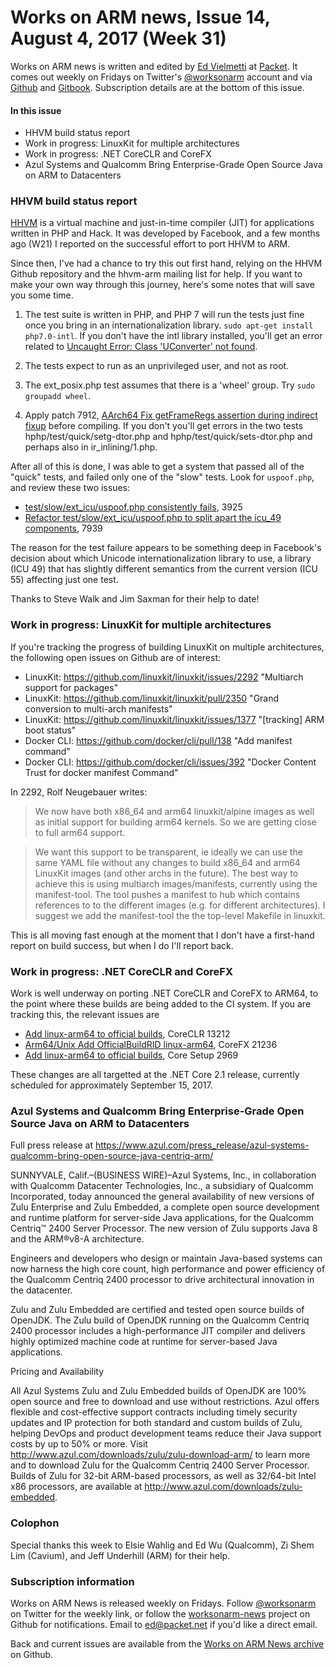# Works on ARM news, Issue 14, August 4, 2017 (Week 31)

Works on ARM news is written and edited by [Ed Vielmetti] at [Packet]. It comes out weekly on Fridays on Twitter's [@worksonarm] account and via [Github] and [Gitbook]. Subscription details are at the bottom of this issue.

[Ed Vielmetti]:https://www.packet.net/about/ed-vielmetti/
[Packet]:https://www.packet.net
[@worksonarm]:https://twitter.com/worksonarm
[Github]:http://github.com/vielmetti/worksonarm-news
[Gitbook]:https://vielmetti.gitbooks.io/works-on-arm-news/content/

#### In this issue

* HHVM build status report
* Work in progress: LinuxKit for multiple architectures
* Work in progress: .NET CoreCLR and CoreFX
* Azul Systems and Qualcomm Bring Enterprise-Grade Open Source Java on ARM to Datacenters

### HHVM build status report

[HHVM] is a virtual machine and just-in-time compiler (JIT) for
applications written in PHP and Hack. It was developed by Facebook,
and a few months ago (W21) I reported on the successful effort to
port HHVM to ARM.

[HHVM]:http://hhvm.com/

Since then, I've had a chance to try this out first hand, relying
on the HHVM Github repository and the hhvm-arm mailing list for help.
If you want to make your own way through this journey, here's some
notes that will save you some time.

1. The test suite is written in PHP, and PHP 7 will run the tests
just fine once you bring in an internationalization library.
`sudo apt-get install php7.0-intl`. If you don't have the intl
library installed, you'll get an error related to
[Uncaught Error: Class 'UConverter' not found](https://github.com/facebook/hhvm/issues/7928).

2. The tests expect to run as an unprivileged user, and not as root.

3. The ext_posix.php test assumes that there is a 'wheel'  group.  Try
`sudo groupadd wheel`. 

4. Apply patch 7912, [AArch64 Fix getFrameRegs assertion during indirect fixup](https://github.com/facebook/hhvm/pull/7912) before compiling. 
If you don't you'll get errors in the two tests hphp/test/quick/setg-dtor.php
and hphp/test/quick/sets-dtor.php and perhaps also in ir_inlining/1.php.

After all of this is done, I was able to get a system that passed 
all of the "quick" tests, and failed only one of the "slow" tests. Look
for `uspoof.php`, and review these two issues:

* [test/slow/ext_icu/uspoof.php consistently fails](https://github.com/facebook/hhvm/issues/3925), 3925
* [Refactor test/slow/ext_icu/uspoof.php to split apart the icu_49 components](https://github.com/facebook/hhvm/issues/7939), 7939

The reason for the test failure appears to be something deep in Facebook's
decision about which Unicode internationalization library to use, a library
(ICU 49) that has slightly different semantics from the current version
(ICU 55) affecting just one test.

Thanks to Steve Walk and Jim Saxman for their help to date!

### Work in progress: LinuxKit for multiple architectures

If you're tracking the progress of building LinuxKit on multiple
architectures, the following open issues on Github are of interest:

* LinuxKit: https://github.com/linuxkit/linuxkit/issues/2292 "Multiarch support for packages"
* LinuxKit: https://github.com/linuxkit/linuxkit/pull/2350 "Grand conversion to multi-arch manifests" 
* LinuxKit: https://github.com/linuxkit/linuxkit/issues/1377 "[tracking] ARM boot status"
* Docker CLI: https://github.com/docker/cli/pull/138 "Add manifest command"
* Docker CLI: https://github.com/docker/cli/issues/392 "Docker Content Trust for docker manifest Command"

In 2292, Rolf Neugebauer writes:

> We now have both x86_64 and arm64 linuxkit/alpine images as well
as initial support for building arm64 kernels. So we are getting
close to full arm64 support.

> We want this support to be transparent, ie ideally we can use the
same YAML file without any changes to build x86_64 and arm64 LinuxKit
images (and other archs in the future). The best way to achieve
this is using multiarch images/manifests, currently using the
manifest-tool. The tool pushes a manifest to hub which contains
references to to the different images (e.g. for different architectures).
I suggest we add the manifest-tool the the top-level Makefile in
linuxkit.

This is all moving fast enough at the moment that I don't have
a first-hand report on build success, but when I do I'll report back.

### Work in progress: .NET CoreCLR and CoreFX

Work is well underway on porting .NET CoreCLR and CoreFX to ARM64,
to the point where these builds are being added to the CI system.
If you are tracking this, the relevant issues are

* [Add linux-arm64 to official builds](https://github.com/dotnet/coreclr/issues/13212), CoreCLR 13212
* [Arm64/Unix Add OfficialBuildRID linux-arm64](https://github.com/dotnet/corefx/pull/21236), CoreFX 21236
* [Add linux-arm64 to official builds](https://github.com/dotnet/core-setup/issues/2969), Core Setup 2969

These changes are all targetted at the .NET Core 2.1 release, 
currently scheduled for approximately September 15, 2017.

### Azul Systems and Qualcomm Bring Enterprise-Grade Open Source Java on ARM to Datacenters

Full press release at https://www.azul.com/press_release/azul-systems-qualcomm-bring-open-source-java-centriq-arm/

SUNNYVALE, Calif.–(BUSINESS WIRE)–Azul Systems, Inc., in collaboration
with Qualcomm Datacenter Technologies, Inc., a subsidiary of Qualcomm
Incorporated, today announced the general availability of new
versions of Zulu Enterprise and Zulu Embedded, a complete open
source development and runtime platform for server-side Java
applications, for the Qualcomm Centriq™ 2400 Server Processor. The
new version of Zulu supports Java 8 and the ARM®v8-A architecture.

Engineers and developers who design or maintain Java-based systems
can now harness the high core count, high performance and power
efficiency of the Qualcomm Centriq 2400 processor to drive architectural
innovation in the datacenter.

Zulu and Zulu Embedded are certified and tested open source builds
of OpenJDK. The Zulu build of OpenJDK running on the Qualcomm Centriq
2400 processor includes a high-performance JIT compiler and delivers
highly optimized machine code at runtime for server-based Java
applications.

Pricing and Availability

All Azul Systems Zulu and Zulu Embedded builds of OpenJDK are 100%
open source and free to download and use without restrictions. Azul
offers flexible and cost-effective support contracts including
timely security updates and IP protection for both standard and
custom builds of Zulu, helping DevOps and product development teams
reduce their Java support costs by up to 50% or more. Visit
http://www.azul.com/downloads/zulu/zulu-download-arm/ to learn more
and to download Zulu for the Qualcomm Centriq 2400 Server Processor.
Builds of Zulu for 32-bit ARM-based processors, as well as 32/64-bit
Intel x86 processors, are available at http://www.azul.com/downloads/zulu-embedded.

### Colophon

Special thanks this week to Elsie Wahlig and Ed Wu (Qualcomm),
Zi Shem Lim (Cavium), and Jeff Underhill (ARM) for their help.

### Subscription information

Works on ARM News is released weekly on Fridays.
Follow [@worksonarm] on Twitter for the weekly link,
or follow the [worksonarm-news] project on Github
for notifications.
Email to ed@packet.net if you'd like a direct email.

Back and current issues are available from the 
[Works on ARM News archive] on Github.

[Works on ARM News archive]:http://github.com/vielmetti/worksonarm-news
[worksonarm-news]:http://github.com/vielmetti/worksonarm-news
[worksonarm]:https://twitter.com/worksonarm


